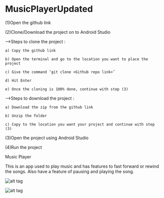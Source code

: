 # MusicPlayerUpdated


(1)Open the github link

(2)Clone/Download the project on to Android Studio

—>Steps to clone the project : 

    a) Copy the github link
    
    b) Open the terminal and go to the location you want to place the project
    
    c) Give the command ‘git clone <Github repo link>’
    
    d) Hit Enter
    
    e) Once the cloning is 100% done, continue with step (3)
    
—>Steps to download the project : 

    a) Download the zip from the github link
    
    b) Unzip the folder 
    
    c) Copy to the location you want your project and continue with step (3)
    
(3)Open the project using Android Studio

(4)Run the project



Music Player

This is an app used to play music and has features to fast forward or rewind the songs. Also have a feature of pausing and playing the song. 

![alt tag](https://github.com/gouthamim/MusicPlayerUpdated/blob/master/app/src/main/res/raw/0011.png)

![alt tag](https://github.com/gouthamim/MusicPlayerUpdated/blob/master/app/src/main/res/raw/0022.png)

